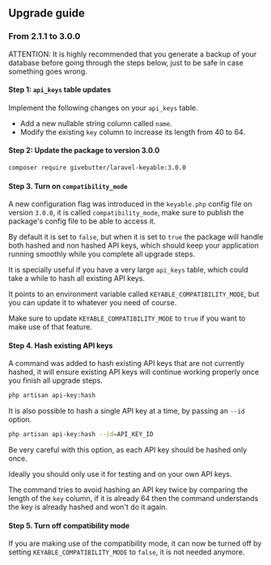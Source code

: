 ## Upgrade guide

### From 2.1.1 to 3.0.0

ATTENTION: It is highly recommended that you generate a backup of your database before going through the steps below, just to be safe in case something goes wrong.

#### Step 1: `api_keys` table updates

Implement the following changes on your `api_keys` table.

- Add a new nullable string column called `name`.
- Modify the existing `key` column to increase its length from 40 to 64.

#### Step 2: Update the package to version 3.0.0

```bash
composer require givebutter/laravel-keyable:3.0.0
```

#### Step 3. Turn on `compatibility_mode`

A new configuration flag was introduced in the `keyable.php` config file on version `3.0.0`, it is called `compatibility_mode`, make sure to publish the package's config file to be able to access it.

By default it is set to `false`, but when it is set to `true` the package will handle both hashed and non hashed API keys, which should keep your application running smoothly while you complete all upgrade steps.

It is specially useful if you have a very large `api_keys` table, which could take a while to hash all existing API keys.

It points to an environment variable called `KEYABLE_COMPATIBILITY_MODE`, but you can update it to whatever you need of course.

Make sure to update `KEYABLE_COMPATIBILITY_MODE` to `true` if you want to make use of that feature.

#### Step 4. Hash existing API keys

A command was added to hash existing API keys that are not currently hashed, it will ensure existing API keys will continue working properly once you finish all upgrade steps.

```bash
php artisan api-key:hash
```

It is also possible to hash a single API key at a time, by passing an `--id` option.

```bash
php artisan api-key:hash --id=API_KEY_ID
```

Be very careful with this option, as each API key should be hashed only once.

Ideally you should only use it for testing and on your own API keys.

The command tries to avoid hashing an API key twice by comparing the length of the `key` column, if it is already 64 then the command understands the key is already hashed and won't do it again.

#### Step 5. Turn off compatibility mode

If you are making use of the compatibility mode, it can now be turned off by setting `KEYABLE_COMPATIBILITY_MODE` to `false`, it is not needed anymore.
